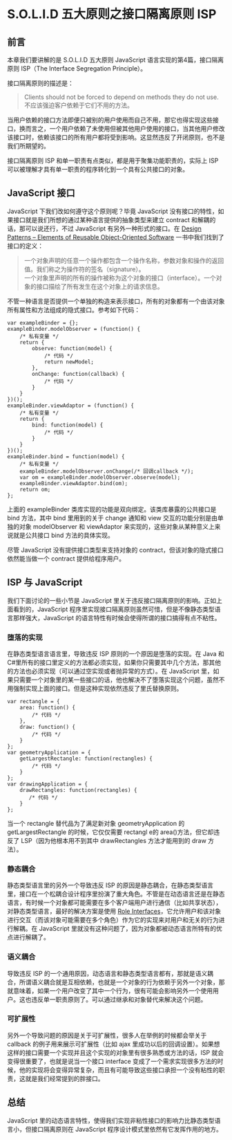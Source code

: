 # S.O.L.I.D 五大原则之接口隔离原则 ISP

## 前言

本章我们要讲解的是 S.O.L.I.D 五大原则 JavaScript 语言实现的第4篇，接口隔离原则 ISP（The Interface Segregation Principle）。

接口隔离原则的描述是：

> Clients should not be forced to depend on methods they do not use.  
> 不应该强迫客户依赖于它们不用的方法。

当用户依赖的接口方法即便只被别的用户使用而自己不用，那它也得实现这些接口，换而言之，一个用户依赖了未使用但被其他用户使用的接口，当其他用户修改该接口时，依赖该接口的所有用户都将受到影响。这显然违反了开闭原则，也不是我们所期望的。

接口隔离原则 ISP 和单一职责有点类似，都是用于聚集功能职责的，实际上 ISP 可以被理解才具有单一职责的程序转化到一个具有公共接口的对象。

## JavaScript 接口

JavaScript 下我们改如何遵守这个原则呢？毕竟 JavaScript 没有接口的特性，如果接口就是我们所想的通过某种语言提供的抽象类型来建立 contract 和解耦的话，那可以说还行，不过 JavaScript 有另外一种形式的接口。在 [Design Patterns – Elements of Reusable Object-Oriented Software](http://www.amazon.com/Design-Patterns-Elements-Reusable-Object-Oriented/dp/0201633612) 一书中我们找到了接口的定义：

> 一个对象声明的任意一个操作都包含一个操作名称，参数对象和操作的返回值。我们称之为操作符的签名（signature）。  
> 一个对象里声明的所有的操作被称为这个对象的接口（interface）。一个对象的接口描绘了所有发生在这个对象上的请求信息。

不管一种语言是否提供一个单独的构造来表示接口，所有的对象都有一个由该对象所有属性和方法组成的隐式接口。参考如下代码：

```
var exampleBinder = {};
exampleBinder.modelObserver = (function() {
    /* 私有变量 */
    return {
        observe: function(model) {
            /* 代码 */
            return newModel;
        },
        onChange: function(callback) {
            /* 代码 */
        }
    }
})();
exampleBinder.viewAdaptor = (function() {
    /* 私有变量 */
    return {
        bind: function(model) {
            /* 代码 */
        }
    }
})();
exampleBinder.bind = function(model) {
    /* 私有变量 */
    exampleBinder.modelObserver.onChange(/* 回调callback */);
    var om = exampleBinder.modelObserver.observe(model);
    exampleBinder.viewAdaptor.bind(om);
    return om;
};
```

上面的 exampleBinder 类库实现的功能是双向绑定。该类库暴露的公共接口是 bind 方法，其中 bind 里用到的关于 change 通知和 view 交互的功能分别是由单独的对象 modelObserver 和 viewAdaptor 来实现的，这些对象从某种意义上来说就是公共接口 bind 方法的具体实现。

尽管 JavaScript 没有提供接口类型来支持对象的 contract，但该对象的隐式接口依然能当做一个 contract 提供给程序用户。

## ISP 与 JavaScript

我们下面讨论的一些小节是 JavaScript 里关于违反接口隔离原则的影响。正如上面看到的，JavaScript 程序里实现接口隔离原则虽然可惜，但是不像静态类型语言那样强大，JavaScript 的语言特性有时候会使得所谓的接口搞得有点不粘性。

### 堕落的实现

在静态类型语言语言里，导致违反 ISP 原则的一个原因是堕落的实现。在 Java 和 C#里所有的接口里定义的方法都必须实现，如果你只需要其中几个方法，那其他的方法也必须实现（可以通过空实现或者抛异常的方式）。在 JavaScript 里，如果只需要一个对象里的某一些接口的话，他也解决不了堕落实现这个问题，虽然不用强制实现上面的接口。但是这种实现依然违反了里氏替换原则。

```
var rectangle = {
    area: function() {
        /* 代码 */
    },
    draw: function() {
        /* 代码 */
    }
};
var geometryApplication = {
    getLargestRectangle: function(rectangles) {
        /* 代码 */
    }
};
var drawingApplication = {
    drawRectangles: function(rectangles) {
       /* 代码 */
    }
};
```

当一个 rectangle 替代品为了满足新对象 geometryApplication 的 getLargestRectangle 的时候，它仅仅需要 rectangl e的 area()方法，但它却违反了 LSP（因为他根本用不到其中 drawRectangles 方法才能用到的 draw 方法）。

### 静态耦合

静态类型语言里的另外一个导致违反 ISP 的原因是静态耦合，在静态类型语言里，接口在一个松耦合设计程序里扮演了重大角色。不管是在动态语言还是在静态语言，有时候一个对象都可能需要在多个客户端用户进行通信（比如共享状态），对静态类型语言，最好的解决方案是使用 [Role Interfaces](http://martinfowler.com/bliki/RoleInterface.html)，它允许用户和该对象进行交互（而该对象可能需要在多个角色）作为它的实现来对用户和无关的行为进行解耦。在 JavaScript 里就没有这种问题了，因为对象都被动态语言所特有的优点进行解耦了。

### 语义耦合

导致违反 ISP 的一个通用原因，动态语言和静态类型语言都有，那就是语义耦合，所谓语义耦合就是互相依赖，也就是一个对象的行为依赖于另外一个对象，那就意味着，如果一个用户改变了其中一个行为，很有可能会影响另外一个使用用户。这也违反单一职责原则了。可以通过继承和对象替代来解决这个问题。

### 可扩展性

另外一个导致问题的原因是关于可扩展性，很多人在举例的时候都会举关于 callback 的例子用来展示可扩展性（比如 ajax 里成功以后的回调设置）。如果想这样的接口需要一个实现并且这个实现的对象里有很多熟悉或方法的话，ISP 就会变得很重要了，也就是说当一个接口 interface 变成了一个需求实现很多方法的时候，他的实现将会变得异常复杂，而且有可能导致这些接口承担一个没有粘性的职责，这就是我们经常提到的胖接口。

## 总结

JavaScript 里的动态语言特性，使得我们实现非粘性接口的影响力比静态类型语言小，但接口隔离原则在 JavaScript 程序设计模式里依然有它发挥作用的地方。

